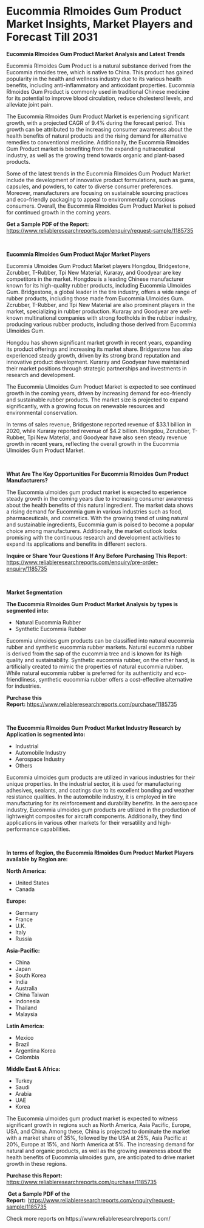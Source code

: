 <p><h1>Eucommia Rlmoides Gum Product Market Insights, Market Players and Forecast Till 2031</h1></p><p><strong>Eucommia Rlmoides Gum Product Market Analysis and Latest Trends</strong></p>
<p><p>Eucommia Rlmoides Gum Product is a natural substance derived from the Eucommia rlmoides tree, which is native to China. This product has gained popularity in the health and wellness industry due to its various health benefits, including anti-inflammatory and antioxidant properties. Eucommia Rlmoides Gum Product is commonly used in traditional Chinese medicine for its potential to improve blood circulation, reduce cholesterol levels, and alleviate joint pain.</p><p>The Eucommia Rlmoides Gum Product Market is experiencing significant growth, with a projected CAGR of 9.4% during the forecast period. This growth can be attributed to the increasing consumer awareness about the health benefits of natural products and the rising demand for alternative remedies to conventional medicine. Additionally, the Eucommia Rlmoides Gum Product market is benefiting from the expanding nutraceutical industry, as well as the growing trend towards organic and plant-based products.</p><p>Some of the latest trends in the Eucommia Rlmoides Gum Product Market include the development of innovative product formulations, such as gums, capsules, and powders, to cater to diverse consumer preferences. Moreover, manufacturers are focusing on sustainable sourcing practices and eco-friendly packaging to appeal to environmentally conscious consumers. Overall, the Eucommia Rlmoides Gum Product Market is poised for continued growth in the coming years.</p></p>
<p><strong>Get a Sample PDF of the Report:&nbsp;</strong> <a href="https://www.reliableresearchreports.com/enquiry/request-sample/1185735">https://www.reliableresearchreports.com/enquiry/request-sample/1185735</a></p>
<p>&nbsp;</p>
<p><strong>Eucommia Rlmoides Gum Product Major Market Players</strong></p>
<p><p>Eucommia Ulmoides Gum Product Market players Hongdou, Bridgestone, Zcrubber, T-Rubber, Tpi New Material, Kuraray, and Goodyear are key competitors in the market. Hongdou is a leading Chinese manufacturer known for its high-quality rubber products, including Eucommia Ulmoides Gum. Bridgestone, a global leader in the tire industry, offers a wide range of rubber products, including those made from Eucommia Ulmoides Gum. Zcrubber, T-Rubber, and Tpi New Material are also prominent players in the market, specializing in rubber production. Kuraray and Goodyear are well-known multinational companies with strong footholds in the rubber industry, producing various rubber products, including those derived from Eucommia Ulmoides Gum.</p><p>Hongdou has shown significant market growth in recent years, expanding its product offerings and increasing its market share. Bridgestone has also experienced steady growth, driven by its strong brand reputation and innovative product development. Kuraray and Goodyear have maintained their market positions through strategic partnerships and investments in research and development.</p><p>The Eucommia Ulmoides Gum Product Market is expected to see continued growth in the coming years, driven by increasing demand for eco-friendly and sustainable rubber products. The market size is projected to expand significantly, with a growing focus on renewable resources and environmental conservation.</p><p>In terms of sales revenue, Bridgestone reported revenue of $33.1 billion in 2020, while Kuraray reported revenue of $4.2 billion. Hongdou, Zcrubber, T-Rubber, Tpi New Material, and Goodyear have also seen steady revenue growth in recent years, reflecting the overall growth in the Eucommia Ulmoides Gum Product Market.</p></p>
<p>&nbsp;</p>
<p><strong>What Are The Key Opportunities For Eucommia Rlmoides Gum Product Manufacturers?</strong></p>
<p><p>The Eucommia ulmoides gum product market is expected to experience steady growth in the coming years due to increasing consumer awareness about the health benefits of this natural ingredient. The market data shows a rising demand for Eucommia gum in various industries such as food, pharmaceuticals, and cosmetics. With the growing trend of using natural and sustainable ingredients, Eucommia gum is poised to become a popular choice among manufacturers. Additionally, the market outlook looks promising with the continuous research and development activities to expand its applications and benefits in different sectors.</p></p>
<p><strong>Inquire or Share Your Questions If Any Before Purchasing This Report:</strong> <a href="https://www.reliableresearchreports.com/enquiry/pre-order-enquiry/1185735">https://www.reliableresearchreports.com/enquiry/pre-order-enquiry/1185735</a></p>
<p>&nbsp;</p>
<p><strong>Market Segmentation</strong></p>
<p><strong>The Eucommia Rlmoides Gum Product Market Analysis by types is segmented into:</strong></p>
<p><ul><li>Natural Eucommia Rubber</li><li>Synthetic Eucommia Rubber</li></ul></p>
<p><p>Eucommia ulmoides gum products can be classified into natural eucommia rubber and synthetic eucommia rubber markets. Natural eucommia rubber is derived from the sap of the eucommia tree and is known for its high quality and sustainability. Synthetic eucommia rubber, on the other hand, is artificially created to mimic the properties of natural eucommia rubber. While natural eucommia rubber is preferred for its authenticity and eco-friendliness, synthetic eucommia rubber offers a cost-effective alternative for industries.</p></p>
<p><strong>Purchase this Report:&nbsp;</strong><a href="https://www.reliableresearchreports.com/purchase/1185735">https://www.reliableresearchreports.com/purchase/1185735</a></p>
<p>&nbsp;</p>
<p><strong>The Eucommia Rlmoides Gum Product Market Industry Research by Application is segmented into:</strong></p>
<p><ul><li>Industrial</li><li>Automobile Industry</li><li>Aerospace Industry</li><li>Others</li></ul></p>
<p><p>Eucommia ulmoides gum products are utilized in various industries for their unique properties. In the industrial sector, it is used for manufacturing adhesives, sealants, and coatings due to its excellent bonding and weather resistance qualities. In the automobile industry, it is employed in tire manufacturing for its reinforcement and durability benefits. In the aerospace industry, Eucommia ulmoides gum products are utilized in the production of lightweight composites for aircraft components. Additionally, they find applications in various other markets for their versatility and high-performance capabilities.</p></p>
<p>&nbsp;</p>
<p><strong>In terms of Region, the Eucommia Rlmoides Gum Product Market Players available by Region are:</strong></p>
<p>
    <p> <strong> North America: </strong>
        <ul>
            <li>United States</li>
            <li>Canada</li>
        </ul>
        </p> 
    <p> <strong> Europe: </strong>
        <ul>
            <li>Germany</li>
            <li>France</li>
            <li>U.K.</li>
            <li>Italy</li>
            <li>Russia</li>
        </ul>
        </p> 
    <p> <strong> Asia-Pacific: </strong>
        <ul>
            <li>China</li>
            <li>Japan</li>
            <li>South Korea</li>
            <li>India</li>
            <li>Australia</li>
            <li>China Taiwan</li>
            <li>Indonesia</li>
            <li>Thailand</li>
            <li>Malaysia</li>
        </ul>
        </p> 
    <p> <strong> Latin America: </strong>
        <ul>
            <li>Mexico</li>
            <li>Brazil</li>
            <li>Argentina Korea</li>
            <li>Colombia</li>
        </ul>
        </p> 
    <p> <strong> Middle East & Africa: </strong>
        <ul>
            <li>Turkey</li>
            <li>Saudi</li>
            <li>Arabia</li>
            <li>UAE</li>
            <li>Korea</li>
        </ul>
    </p>
    </p>
<p><p>The Eucommia ulmoides gum product market is expected to witness significant growth in regions such as North America, Asia Pacific, Europe, USA, and China. Among these, China is projected to dominate the market with a market share of 35%, followed by the USA at 25%, Asia Pacific at 20%, Europe at 15%, and North America at 5%. The increasing demand for natural and organic products, as well as the growing awareness about the health benefits of Eucommia ulmoides gum, are anticipated to drive market growth in these regions.</p></p>
<p><strong>Purchase this Report: </strong><a href="https://www.reliableresearchreports.com/purchase/1185735">https://www.reliableresearchreports.com/purchase/1185735</a></p>
<p>&nbsp;<strong>Get a Sample PDF of the Report:&nbsp;&nbsp;</strong><a href="https://www.reliableresearchreports.com/enquiry/request-sample/1185735">https://www.reliableresearchreports.com/enquiry/request-sample/1185735</a></p>
<p><strong></strong></p>
<p>Check more reports on https://www.reliableresearchreports.com/</p>